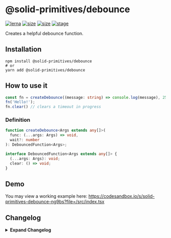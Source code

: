 # @solid-primitives/debounce

[![lerna](https://img.shields.io/badge/maintained%20with-lerna-cc00ff.svg?style=for-the-badge)](https://lerna.js.org/)
[![size](https://img.shields.io/bundlephobia/minzip/@solid-primitives/debounce?style=for-the-badge)](https://bundlephobia.com/package/@solid-primitives/debounce)
[![size](https://img.shields.io/npm/v/@solid-primitives/debounce?style=for-the-badge)](https://www.npmjs.com/package/@solid-primitives/debounce)
[![stage](https://img.shields.io/endpoint?style=for-the-badge&url=https%3A%2F%2Fraw.githubusercontent.com%2Fdavedbase%2Fsolid-primitives%2Fmain%2Fassets%2Fbadges%2Fstage-3.json)](https://github.com/davedbase/solid-primitives#contribution-process)

Creates a helpful debounce function.

## Installation

```
npm install @solid-primitives/debounce
# or
yarn add @solid-primitives/debounce
```

## How to use it

```ts
const fn = createDebounce((message: string) => console.log(message), 250));
fn('Hello!');
fn.clear() // clears a timeout in progress
```

### Definition

```ts
function createDebounce<Args extends any[]>(
  func: (...args: Args) => void,
  wait?: number
): DebouncedFunction<Args>;

interface DebouncedFunction<Args extends any[]> {
  (...args: Args): void;
  clear: () => void;
}
```

## Demo

You may view a working example here: https://codesandbox.io/s/solid-primitives-debounce-ng9bs?file=/src/index.tsx

## Changelog

<details>
<summary><b>Expand Changelog</b></summary>

1.0.0

Initial commit and publish of debounce primitive.

1.0.1

Improved types, minor clean-up and added tests.

1.0.2

Changed any to unknown type and applied patch from high1.

1.0.5

Adding CJS support to package.

1.0.8

Cleaned up documentation

1.1.0

Updated to Solid 1.3

1.1.2

Added missing automated clean-up.

1.2.0

Improved types, changed output format from `[fn, clear]` to `fn & { clear }`

</details>
